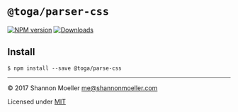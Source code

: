 # `@toga/parser-css`

[![NPM version][npm-img]][npm-url] [![Downloads][downloads-img]][npm-url]

## Install

```
$ npm install --save @toga/parse-css
```

----

© 2017 Shannon Moeller <me@shannonmoeller.com>

Licensed under [MIT](http://shannonmoeller.com/mit.txt)

[downloads-img]: http://img.shields.io/npm/dm/@toga/parse-css.svg?style=flat-square
[npm-img]:       http://img.shields.io/npm/v/@toga/parse-css.svg?style=flat-square
[npm-url]:       https://npmjs.org/package/@toga/parse-css
